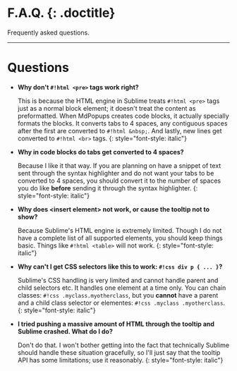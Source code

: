 # F.A.Q. {: .doctitle}
Frequently asked questions.

---

# Questions

- **Why don't `#!html <pre>` tags work right?**

    This is because the HTML engine in Sublime treats `#!html <pre>` tags just as a normal block element; it doesn't treat the content as preformatted.  When MdPopups creates code blocks, it actually specially formats the blocks.  It converts tabs to 4 spaces, any contiguous spaces after the first are converted to `#!html &nbsp;`.  And lastly, new lines get converted to `#!html <br>` tags.
    {: style="font-style: italic"}

- **Why in code blocks do tabs get converted to 4 spaces?**

    Because I like it that way.  If you are planning on have a snippet of text sent through the syntax highlighter and do not want your tabs to be converted to 4 spaces, you should convert it to the number of spaces you do like **before** sending it through the syntax highlighter.
    {: style="font-style: italic"}

- **Why does &lt;insert element&gt; not work, or cause the tooltip not to show?**

    Because Sublime's HTML engine is extremely limited.  Though I do not have a complete list of all supported elements, you should keep things basic.  Things like `#!html <table>` will not work.
    {: style="font-style: italic"}

- **Why can't I get CSS selectors like this to work: `#!css div p { ... }`?**

    Sublime's CSS handling is very limited and cannot handle parent and child selectors etc.  It handles one element at a time only.  You can chain classes: `#!css .myclass.myotherclass`, but you **cannot** have a parent and a child class selector or elementes: `#!css .myclass .myotherclass`.
    {: style="font-style: italic"}

- **I tried pushing a massive amount of HTML through the tooltip and Sublime crashed.  What do I do?**

    Don't do that.  I won't bother getting into the fact that technically Sublime should handle these situation gracefully, so I'll just say that the tooltip API has some limitations; use it reasonably.
    {: style="font-style: italic"}
